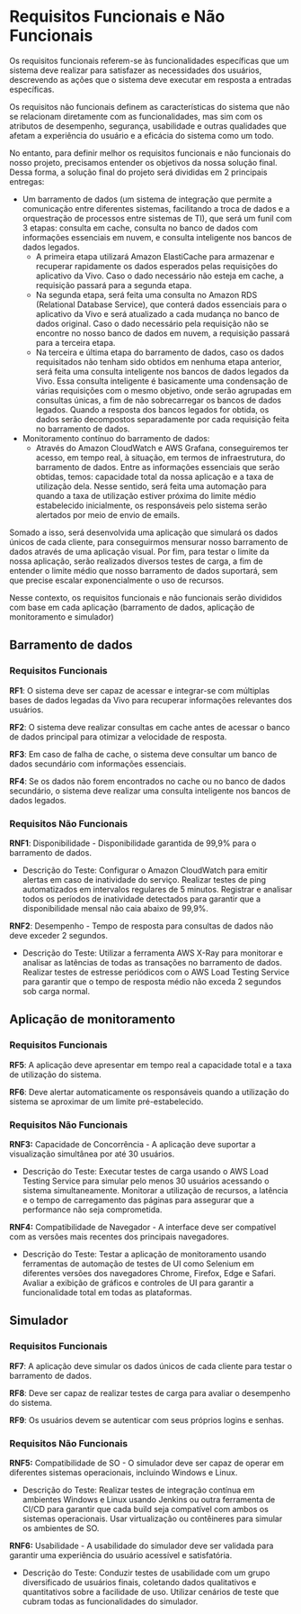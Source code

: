 # Requisitos Funcionais e Não Funcionais

Os requisitos funcionais referem-se às funcionalidades específicas que um sistema deve realizar para satisfazer as necessidades dos usuários, descrevendo as ações que o sistema deve executar em resposta a entradas específicas.

Os requisitos não funcionais definem as características do sistema que não se relacionam diretamente com as funcionalidades, mas sim com os atributos de desempenho, segurança, usabilidade e outras qualidades que afetam a experiência do usuário e a eficácia do sistema como um todo.

No entanto, para definir melhor os requisitos funcionais e não funcionais do nosso projeto, precisamos entender os objetivos da nossa solução final. Dessa forma, a solução final do projeto será divididas em 2 principais entregas:

- Um barramento de dados (um sistema de integração que permite a comunicação entre diferentes sistemas, facilitando a troca de dados e a orquestração de processos entre sistemas de TI), que será um funil com 3 etapas: consulta em cache, consulta no banco de dados com informações essenciais em nuvem, e consulta inteligente nos bancos de dados legados.
  - A primeira etapa utilizará Amazon ElastiCache para armazenar e recuperar rapidamente os dados esperados pelas requisições do aplicativo da Vivo. Caso o dado necessário não esteja em cache, a requisição passará para a segunda etapa.
  - Na segunda etapa, será feita uma consulta no Amazon RDS (Relational Database Service), que conterá dados essenciais para o aplicativo da Vivo e será atualizado a cada mudança no banco de dados original. Caso o dado necessário pela requisição não se encontre no nosso banco de dados em nuvem, a requisição passará para a terceira etapa.
  - Na terceira e última etapa do barramento de dados, caso os dados requisitados não tenham sido obtidos em nenhuma etapa anterior, será feita uma consulta inteligente nos bancos de dados legados da Vivo. Essa consulta inteligente é basicamente uma condensação de várias requisições com o mesmo objetivo, onde serão agrupadas em consultas únicas, a fim de não sobrecarregar os bancos de dados legados. Quando a resposta dos bancos legados for obtida, os dados serão decompostos separadamente por cada requisição feita no barramento de dados.
- Monitoramento contínuo do barramento de dados:
  - Através do Amazon CloudWatch e AWS Grafana, conseguiremos ter acesso, em tempo real, à situação, em termos de infraestrutura, do barramento de dados. Entre as informações essenciais que serão obtidas, temos: capacidade total da nossa aplicação e a taxa de utilização dela. Nesse sentido, será feita uma automação para quando a taxa de utilização estiver próxima do limite médio estabelecido inicialmente, os responsáveis pelo sistema serão alertados por meio de envio de emails.

Somado a isso, será desenvolvida uma aplicação que simulará os dados únicos de cada cliente, para conseguirmos mensurar nosso barramento de dados através de uma aplicação visual. Por fim, para testar o limite da nossa aplicação, serão realizados diversos testes de carga, a fim de entender o limite médio que nosso barramento de dados suportará, sem que precise escalar exponencialmente o uso de recursos.

Nesse contexto, os requisitos funcionais e não funcionais serão divididos com base em cada aplicação (barramento de dados, aplicação de monitoramento e simulador)

## Barramento de dados

### Requisitos Funcionais
**RF1**: O sistema deve ser capaz de acessar e integrar-se com múltiplas bases de dados legadas da Vivo para recuperar informações relevantes dos usuários.

**RF2**: O sistema deve realizar consultas em cache antes de acessar o banco de dados principal para otimizar a velocidade de resposta.

**RF3**: Em caso de falha de cache, o sistema deve consultar um banco de dados secundário com informações essenciais.

**RF4**: Se os dados não forem encontrados no cache ou no banco de dados secundário, o sistema deve realizar uma consulta inteligente nos bancos de dados legados.

### Requisitos Não Funcionais
**RNF1**: Disponibilidade - Disponibilidade garantida de 99,9% para o barramento de dados.

- Descrição do Teste: Configurar o Amazon CloudWatch para emitir alertas em caso de inatividade do serviço. Realizar testes de ping automatizados em intervalos regulares de 5 minutos. Registrar e analisar todos os períodos de inatividade detectados para garantir que a disponibilidade mensal não caia abaixo de 99,9%.

**RNF2**: Desempenho - Tempo de resposta para consultas de dados não deve exceder 2 segundos.
- Descrição do Teste: Utilizar a ferramenta AWS X-Ray para monitorar e analisar as latências de todas as transações no barramento de dados. Realizar testes de estresse periódicos com o AWS Load Testing Service para garantir que o tempo de resposta médio não exceda 2 segundos sob carga normal.

## Aplicação de monitoramento
### Requisitos Funcionais
**RF5**: A aplicação deve apresentar em tempo real a capacidade total e a taxa de utilização do sistema.

**RF6**: Deve alertar automaticamente os responsáveis quando a utilização do sistema se aproximar de um limite pré-estabelecido.

### Requisitos Não Funcionais
**RNF3:** Capacidade de Concorrência - A aplicação deve suportar a visualização simultânea por até 30 usuários.
- Descrição do Teste: Executar testes de carga usando o AWS Load Testing Service para simular pelo menos 30 usuários acessando o sistema simultaneamente. Monitorar a utilização de recursos, a latência e o tempo de carregamento das páginas para assegurar que a performance não seja comprometida.

**RNF4:** Compatibilidade de Navegador - A interface deve ser compatível com as versões mais recentes dos principais navegadores.
- Descrição do Teste: Testar a aplicação de monitoramento usando ferramentas de automação de testes de UI como Selenium em diferentes versões dos navegadores Chrome, Firefox, Edge e Safari. Avaliar a exibição de gráficos e controles de UI para garantir a funcionalidade total em todas as plataformas.

## Simulador
### Requisitos Funcionais
**RF7**: A aplicação deve simular os dados únicos de cada cliente para testar o barramento de dados.

**RF8**: Deve ser capaz de realizar testes de carga para avaliar o desempenho do sistema.

**RF9**: Os usuários devem se autenticar com seus próprios logins e senhas.

### Requisitos Não Funcionais
**RNF5:** Compatibilidade de SO - O simulador deve ser capaz de operar em diferentes sistemas operacionais, incluindo Windows e Linux.
- Descrição do Teste: Realizar testes de integração contínua em ambientes Windows e Linux usando Jenkins ou outra ferramenta de CI/CD para garantir que cada build seja compatível com ambos os sistemas operacionais. Usar virtualização ou contêineres para simular os ambientes de SO.
  
**RNF6:** Usabilidade - A usabilidade do simulador deve ser validada para garantir uma experiência do usuário acessível e satisfatória.
- Descrição do Teste: Conduzir testes de usabilidade com um grupo diversificado de usuários finais, coletando dados qualitativos e quantitativos sobre a facilidade de uso. Utilizar cenários de teste que cubram todas as funcionalidades do simulador.